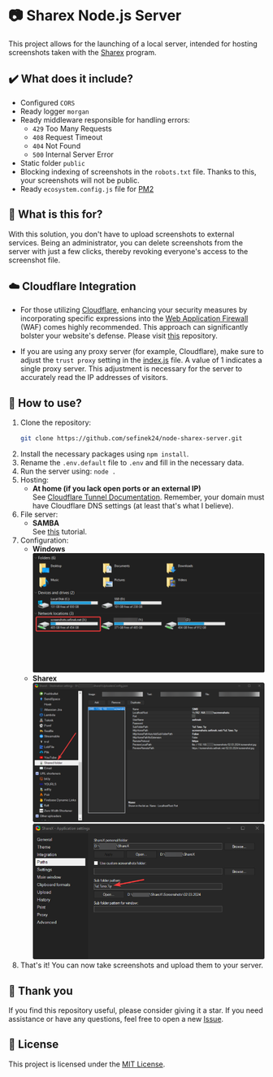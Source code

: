 # 📷 Sharex Node.js Server
This project allows for the launching of a local server, intended for hosting screenshots taken with the [Sharex](https://getsharex.com/) program.

## ✔️ What does it include?
- Configured `CORS`
- Ready logger `morgan`
- Ready middleware responsible for handling errors:
    - `429` Too Many Requests
    - `408` Request Timeout
    - `404` Not Found
    - `500` Internal Server Error
- Static folder `public`
- Blocking indexing of screenshots in the `robots.txt` file. Thanks to this, your screenshots will not be public.
- Ready `ecosystem.config.js` file for [PM2](https://www.npmjs.com/package/pm2)

## 🤔 What is this for?
With this solution, you don't have to upload screenshots to external services.
Being an administrator, you can delete screenshots from the server with just a few clicks, thereby revoking everyone's access to the screenshot file.

## ☁️ Cloudflare Integration
- For those utilizing [Cloudflare](https://www.cloudflare.com), enhancing your security measures by incorporating specific expressions into the [Web Application Firewall](https://www.cloudflare.com/learning/ddos/glossary/web-application-firewall-waf) (WAF) comes highly recommended.
  This approach can significantly bolster your website's defense.
  Please visit [this](https://github.com/sefinek24/cloudflare-waf-expressions) repository.

- If you are using any proxy server (for example, Cloudflare), make sure to adjust the `trust proxy` setting in the [index.js](index.js) file.
  A value of 1 indicates a single proxy server. This adjustment is necessary for the server to accurately read the IP addresses of visitors.

## 📝 How to use?
1. Clone the repository:
    ```bash
    git clone https://github.com/sefinek24/node-sharex-server.git
    ```
2. Install the necessary packages using `npm install`.
3. Rename the `.env.default` file to `.env` and fill in the necessary data.
4. Run the server using: `node .`
5. Hosting:
    - **At home (if you lack open ports or an external IP)** \
      See [Cloudflare Tunnel Documentation](https://developers.cloudflare.com/cloudflare-one/connections/connect-networks/get-started/create-local-tunnel). Remember, your domain must have Cloudflare DNS settings (at least that's what I believe).
6. File server:
    - **SAMBA** \
      See [this](https://phoenixnap.com/kb/ubuntu-samba) tutorial.
7. Configuration:
    - **Windows** \
      ![windows.png](images/readme/windows.png)
    - **Sharex** \
      ![sharex-smb.png](images/readme/sharex-smb.png) \
      ![paths.png](images/readme/paths.png)
8. That's it! You can now take screenshots and upload them to your server.

## 💙 Thank you
If you find this repository useful, please consider giving it a star. If you need assistance or have any questions, feel free to open a new [Issue](https://github.com/sefinek24/node-sharex-server/issues).

## 📑 License
This project is licensed under the [MIT License](LICENSE).